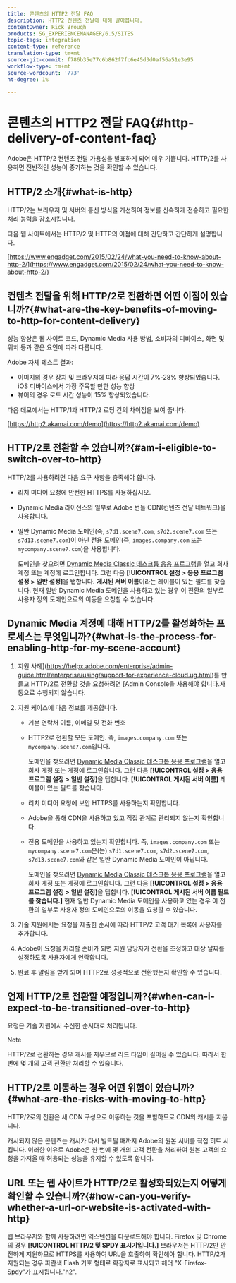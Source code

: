 ```yaml
---
title: 콘텐츠의 HTTP2 전달 FAQ
description: HTTP2 컨텐츠 전달에 대해 알아봅니다.
contentOwner: Rick Brough
products: SG_EXPERIENCEMANAGER/6.5/SITES
topic-tags: integration
content-type: reference
translation-type: tm+mt
source-git-commit: f786b35e77c6b862f7fc6e45d3d0af56a51e3e95
workflow-type: tm+mt
source-wordcount: '773'
ht-degree: 1%

---
```



# 콘텐츠의 HTTP2 전달 FAQ{#http-delivery-of-content-faq}

Adobe은 HTTP/2 컨텐츠 전달 가용성을 발표하게 되어 매우 기쁩니다. HTTP/2를 사용하면 전반적인 성능이 증가하는 것을 확인할 수 있습니다.

## HTTP/2 소개{#what-is-http}

HTTP/2는 브라우저 및 서버의 통신 방식을 개선하여 정보를 신속하게 전송하고 필요한 처리 능력을 감소시킵니다.

다음 웹 사이트에서는 HTTP/2 및 HTTP의 이점에 대해 간단하고 간단하게 설명합니다.

[https://www.engadget.com/2015/02/24/what-you-need-to-know-about-http-2/](https://www.engadget.com/2015/02/24/what-you-need-to-know-about-http-2/)

## 컨텐츠 전달을 위해 HTTP/2로 전환하면 어떤 이점이 있습니까?{#what-are-the-key-benefits-of-moving-to-http-for-content-delivery}

성능 향상은 웹 사이트 코드, Dynamic Media 사용 방법, 소비자의 디바이스, 화면 및 위치 등과 같은 요인에 따라 다릅니다.

Adobe 자체 테스트 결과:

* 이미지의 경우 장치 및 브라우저에 따라 응답 시간이 7%-28% 향상되었습니다. iOS 디바이스에서 가장 주목할 만한 성능 향상
* 뷰어의 경우 로드 시간 성능이 15% 향상되었습니다.

다음 데모에서는 HTTP/1과 HTTP/2 로딩 간의 차이점을 보여 줍니다.

[https://http2.akamai.com/demo](https://http2.akamai.com/demo)

## HTTP/2로 전환할 수 있습니까?{#am-i-eligible-to-switch-over-to-http}

HTTP/2를 사용하려면 다음 요구 사항을 충족해야 합니다.

* 리치 미디어 요청에 안전한 HTTPS를 사용하십시오.
* Dynamic Media 라이선스의 일부로 Adobe 번들 CDN(컨텐츠 전달 네트워크)을 사용합니다.
* 일반 Dynamic Media 도메인(즉, `s7d1.scene7.com`, `s7d2.scene7.com` 또는 `s7d13.scene7.com`)이 아닌 전용 도메인(즉, `images.company.com` 또는 `mycompany.scene7.com`)을 사용합니다.

   도메인을 찾으려면 [Dynamic Media Classic 데스크톱 응용 프로그램](https://experienceleague.adobe.com/docs/dynamic-media-classic/using/getting-started/signing-out.html#getting-started)을 열고 회사 계정 또는 계정에 로그인합니다. 그런 다음 **[!UICONTROL 설정 > 응용 프로그램 설정 > 일반 설정]**&#x200B;을 탭합니다. **게시된 서버 이름**&#x200B;이라는 레이블이 있는 필드를 찾습니다. 현재 일반 Dynamic Media 도메인을 사용하고 있는 경우 이 전환의 일부로 사용자 정의 도메인으로의 이동을 요청할 수 있습니다.

## Dynamic Media 계정에 대해 HTTP/2를 활성화하는 프로세스는 무엇입니까?{#what-is-the-process-for-enabling-http-for-my-scene-account}

1. 지원 사례](https://helpx.adobe.com/enterprise/admin-guide.html/enterprise/using/support-for-experience-cloud.ug.html)를 만들고 HTTP/2로 전환할 것을 요청하려면 [Admin Console을 사용해야 합니다.자동으로 수행되지 않습니다.
1. 지원 케이스에 다음 정보를 제공합니다.

   * 기본 연락처 이름, 이메일 및 전화 번호
   * HTTP2로 전환할 모든 도메인. 즉, `images.company.com` 또는 `mycompany.scene7.com`입니다.

      도메인을 찾으려면 [Dynamic Media Classic 데스크톱 응용 프로그램](https://experienceleague.adobe.com/docs/dynamic-media-classic/using/getting-started/signing-out.html#getting-started)을 열고 회사 계정 또는 계정에 로그인합니다. 그런 다음 **[!UICONTROL 설정 > 응용 프로그램 설정 > 일반 설정]**&#x200B;을 탭합니다. **[!UICONTROL 게시된 서버 이름]** 레이블이 있는 필드를 찾습니다.

   * 리치 미디어 요청에 보안 HTTPS를 사용하는지 확인합니다.
   * Adobe을 통해 CDN을 사용하고 있고 직접 관계로 관리되지 않는지 확인합니다.
   * 전용 도메인을 사용하고 있는지 확인합니다. 즉, `images.company.com` 또는 `mycompany.scene7.com`은(는) `s7d1.scene7.com`, `s7d2.scene7.com`, `s7d13.scene7.com`와 같은 일반 Dynamic Media 도메인이 아닙니다.

      도메인을 찾으려면 [Dynamic Media Classic 데스크톱 응용 프로그램](https://experienceleague.adobe.com/docs/dynamic-media-classic/using/getting-started/signing-out.html#getting-started)을 열고 회사 계정 또는 계정에 로그인합니다. 그런 다음 **[!UICONTROL 설정 > 응용 프로그램 설정 > 일반 설정]**&#x200B;을 탭합니다. **[!UICONTROL 게시된 서버 이름 필드를 찾습니다.]** 현재 일반 Dynamic Media 도메인을 사용하고 있는 경우 이 전환의 일부로 사용자 정의 도메인으로의 이동을 요청할 수 있습니다.

1. 기술 지원에서는 요청을 제출한 순서에 따라 HTTP/2 고객 대기 목록에 사용자를 추가합니다.
1. Adobe이 요청을 처리할 준비가 되면 지원 담당자가 전환을 조정하고 대상 날짜를 설정하도록 사용자에게 연락합니다.
1. 완료 후 알림을 받게 되며 HTTP2로 성공적으로 전환했는지 확인할 수 있습니다.

## 언제 HTTP/2로 전환할 예정입니까?{#when-can-i-expect-to-be-transitioned-over-to-http}

요청은 기술 지원에서 수신한 순서대로 처리됩니다.

>[!NOTE]
>
>HTTP/2로 전환하는 경우 캐시를 지우므로 리드 타임이 길어질 수 있습니다. 따라서 한 번에 몇 개의 고객 전환만 처리할 수 있습니다.

## HTTP/2로 이동하는 경우 어떤 위험이 있습니까?{#what-are-the-risks-with-moving-to-http}

HTTP/2로의 전환은 새 CDN 구성으로 이동하는 것을 포함하므로 CDN의 캐시를 지웁니다.

캐시되지 않은 콘텐츠는 캐시가 다시 빌드될 때까지 Adobe의 원본 서버를 직접 히트 시킵니다. 이러한 이유로 Adobe은 한 번에 몇 개의 고객 전환을 처리하여 원본 고객의 요청을 가져올 때 허용되는 성능을 유지할 수 있도록 합니다.

## URL 또는 웹 사이트가 HTTP/2로 활성화되었는지 어떻게 확인할 수 있습니까?{#how-can-you-verify-whether-a-url-or-website-is-activated-with-http}

웹 브라우저와 함께 사용하려면 익스텐션을 다운로드해야 합니다. Firefox 및 Chrome의 경우 **[!UICONTROL HTTP/2 및 SPDY 표시기입니다.]** 브라우저는 HTTP/2만 안전하게 지원하므로 HTTPS를 사용하여 URL을 호출하여 확인해야 합니다. HTTP/2가 지원되는 경우 파란색 Flash 기호 형태로 확장자로 표시되고 헤더 &quot;X-Firefox-Spdy&quot;가 표시됩니다.&quot;h2&quot;.
